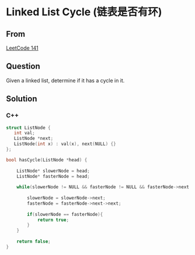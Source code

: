 # Linked List Cycle (链表是否有环)



## From

 [LeetCode 141](https://leetcode.com/problems/linked-list-cycle/description/)





## Question

Given a linked list, determine if it has a cycle in it.



## Solution 



### C++

```c++
struct ListNode {
   int val;
   ListNode *next;
   ListNode(int x) : val(x), next(NULL) {}
};

bool hasCycle(ListNode *head) {
    
    ListNode* slowerNode = head;
    ListNode* fasterNode = head;
    
    while(slowerNode != NULL && fasterNode != NULL && fasterNode->next != NULL){
        
        slowerNode = slowerNode->next;
        fasterNode = fasterNode->next->next;
        
        if(slowerNode == fasterNode){
            return true;
        }
    }
    
    return false;
}
```

